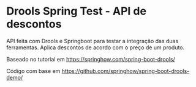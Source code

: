 # Drools Spring Test - API de descontos
API feita com Drools e Springboot para testar a integração das duas ferramentas. Aplica descontos de acordo com o preço de um produto.

Baseado no tutorial em https://springhow.com/spring-boot-drools/

Código com base em https://github.com/springhow/spring-boot-drools-demo/